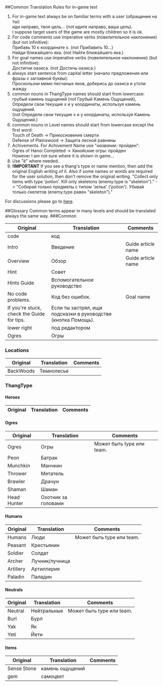 ##Common Translation Rules for in-game text
1. For in-game text always be on familiar terms with a user (обращение на ты):  
иди направо, твоя цель... (not идите направо, ваша цель).  
I suppose target users of the game are mostly children so it is ok.
2. For code comments use imperative verbs (повелительное наклонение) (but not infinitive):  
Прибавь 10 к координате x. (not Прибавить 10...)  
Найди ближайшего яка. (not Найти ближайшего яка.)
3. For goal names use imperative verbs (повелительное наклонение) (but not infinitive):  
Достигни оазиса. (not Достичь оазиса.)
4. always start sentence from capital letter (начало предложения или фразы с заглавной буквы):  
Проскользни мимо песчаных яков, доберись до оазиса и утоли жажду.
5. common nouns in ThangType names should start from lowercase:  
грубый камень ощущений (not Грубый Камень Ощущений),  
Определи свои текущие x и y координаты, используя камень ощущений.  
(not Определи свои текущие x и y координаты, используя Камень Ощущений.)
6. common nouns in Level names should start from lowercase except the first word:  
Touch of Death -> Прикосновение смерти  
Defense of Plainswood -> Защита лесной равнины
7. Achivements. For Achivement Name use "_название_: пройден":  
Ogres of Hanoi Completed -> Ханойские огры: пройден  
However I am not sure where it is shown in game...
8. Use "ё" where needed.
9. **!IMPORTANT** If you see a thang's type or name mention, then add the original English writing of it. Also if some names or words are required for the user solution, then don't remove the original writing.
"Collect only items with type 'potion'. Kill only skeletons (enemy.type is "skeleton")." -> "Собирай только предметы с типом 'зелье' ('potion'). Убивай только скелетов (enemy.type равен "skeleton")."

For discussions please go to [here](https://discourse.codecombat.com/t/russian-dictionary-and-standards/6434).

##Glossary
Common terms appear in many levels and should be translated always the same way.
###Common

| Original         | Translation     | Comments                      |
|------------------|-----------------|-------------------------------|
| code             | код   |  |
| Intro            | Введение | Guide article name |
| Overview         | Обзор | Guide article name |
| Hint | Совет | |
| Hints Guide | Вспомогательное руководство |
| No code problems.| Код без ошибок. | Goal name |
| If you're stuck, check the Guide for tips. | Если ты застрял, ищи подсказки в руководстве (кнопка Помощь). | |
| lower right      | под редактором  | |
| Ogres | Огры | |

### Locations

| Original         | Translation     | Comments                      |
|------------------|-----------------|-------------------------------|
| BackWoods | Темнолесье | |

### ThangType

#### Heroes

| Original         | Translation     | Comments                      |
|------------------|-----------------|-------------------------------|

#### Ogres
| Original         | Translation     | Comments                      |
|------------------|-----------------|-------------------------------|
| Ogres            | Огры            | Может быть type или team. |
| Peon             | Батрак          | |
| Munchkin         | Манчкин         | |
| Thrower          | Метатель | |
| Brawler          | Драчун | |
| Shaman           | Шаман | |
| Head Hunter      | Охотник за головами | |

#### Humans
| Original         | Translation     | Comments                      |
|------------------|-----------------|-------------------------------|
| Humans           | Люди            | Может быть type или team.     |
| Peasant          | Крестьянин      | |
| Soldier          | Солдат          | |
| Archer           | Лучник/лучница  | |
| Artillery        | Артиллерия      | |
| Paladin          | Паладин         | |


#### Neutrals
| Original         | Translation     | Comments                      |
|------------------|-----------------|-------------------------------|
| Neutral          | Нейтральные     | Может быть type или team.     |
| Burl             | Бурл            |                               |
| Yak              | Як              | |
| Yeti             | Йети | |

#### Items
| Original         | Translation     | Comments                      |
|------------------|-----------------|-------------------------------|
| Sense Stone      | камень ощущений |  |
| gem              | самоцвет        |  |
